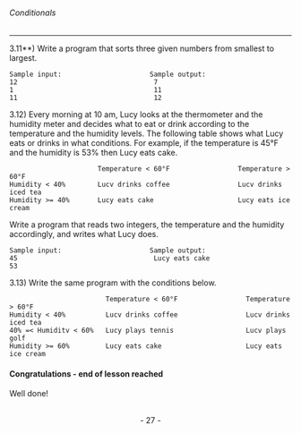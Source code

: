 ###### Conditionals
---

3.11**) Write a program that sorts three given numbers from smallest to largest.

```
Sample input:                      Sample output:
12                                  7
1                                   11
11                                  12
```

3.12) Every morning at 10 am, Lucy looks at the thermometer and the humidity meter and decides what to eat or drink according to the temperature and the humidity levels. The following table shows what Lucy eats or drinks in what conditions. For example, if the temperature is 45°F and the humidity is 53% then Lucy eats cake.


```
                      Temperature < 60°F                 Temperature > 60°F
Humidity < 40%        Lucv drinks coffee                 Lucv drinks iced tea
Humidity >= 40%       Lucy eats cake                     Lucy eats ice cream
```


Write a program that reads two integers, the temperature and the humidity accordingly, and writes what Lucy does.

```
Sample input:                      Sample output:
45                                  Lucy eats cake
53
```

3.13) Write the same program with the conditions below.

```
                        Temperature < 60°F                 Temperature > 60°F
Humidity < 40%          Lucv drinks coffee                 Lucv drinks iced tea
40% =< Humiditv < 60%   Lucy plays tennis                  Lucv plays golf
Humidity >= 60%         Lucy eats cake                     Lucy eats ice cream

```

#### **Congratulations - end of lesson reached**

Well done!

<br>

<center> - 27 - </center>



